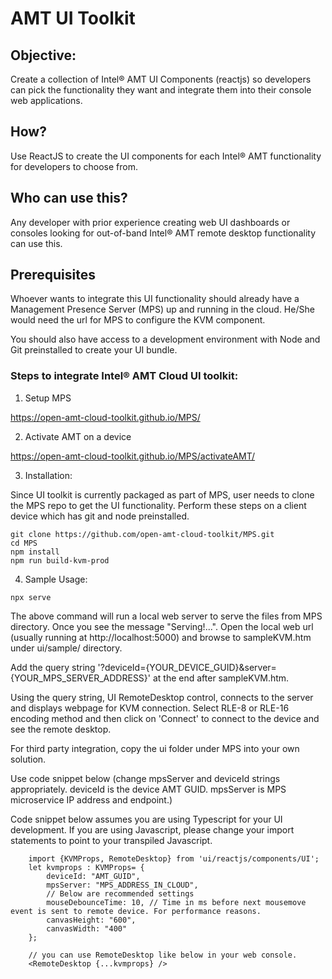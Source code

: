 # AMT UI Toolkit

## Objective:

Create a collection of Intel&reg; AMT UI Components (reactjs) so developers can pick the functionality they want and integrate them into their console web applications.

## How? 

Use ReactJS to create the UI components for each Intel&reg; AMT functionality for developers to choose from. 

## Who can use this?

Any developer with prior experience creating web UI dashboards or consoles looking for out-of-band Intel&reg; AMT remote desktop functionality can use this. 

## Prerequisites

Whoever wants to integrate this UI functionality should already have a Management Presence Server (MPS) up and running in the cloud. He/She would need the url for MPS to configure the KVM component.

You should also have access to a development environment with Node and Git preinstalled to create your UI bundle.

### Steps to integrate Intel&reg; AMT Cloud UI toolkit:

1. Setup MPS

https://open-amt-cloud-toolkit.github.io/MPS/

2. Activate AMT on a device

https://open-amt-cloud-toolkit.github.io/MPS/activateAMT/


3. Installation:

Since UI toolkit is currently packaged as part of MPS, user needs to clone the MPS repo to get the UI functionality. Perform these steps on a client device which has git and node preinstalled.

```
git clone https://github.com/open-amt-cloud-toolkit/MPS.git
cd MPS
npm install
npm run build-kvm-prod
```

4. Sample Usage:

```
npx serve
```

The above command will run a local web server to serve the files from MPS directory. Once you see the message "Serving!...". Open the local web url (usually running at http://localhost:5000) and browse to sampleKVM.htm under ui/sample/ directory.

Add the query string '?deviceId={YOUR_DEVICE_GUID}&server={YOUR_MPS_SERVER_ADDRESS}' at the end after sampleKVM.htm.

Using the query string, UI RemoteDesktop control, connects to the server and displays webpage for KVM connection. Select RLE-8 or RLE-16 encoding method and then click on 'Connect' to connect to the device and see the remote desktop.

For third party integration, copy the ui folder under MPS into your own solution.

Use code snippet below (change mpsServer and deviceId strings appropriately. deviceId is the device AMT GUID. mpsServer is MPS microservice IP address and endpoint.)

Code snippet below assumes you are using Typescript for your UI development. If you are using Javascript, please change your import statements to point to your transpiled Javascript.

```
    import {KVMProps, RemoteDesktop} from 'ui/reactjs/components/UI';
    let kvmprops : KVMProps= {
        deviceId: "AMT_GUID", 
        mpsServer: "MPS_ADDRESS_IN_CLOUD",
        // Below are recommended settings
        mouseDebounceTime: 10, // Time in ms before next mousemove event is sent to remote device. For performance reasons.
        canvasHeight: "600",
        canvasWidth: "400"
    };

    // you can use RemoteDesktop like below in your web console. 
    <RemoteDesktop {...kvmprops} />

```